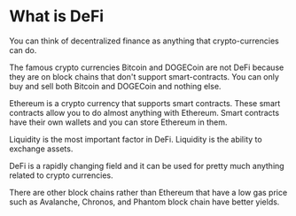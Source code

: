 # What is DeFi
You can think of decentralized finance as anything that crypto-currencies can do.

The famous crypto currencies Bitcoin and DOGECoin are not DeFi because they are on block chains that don't support smart-contracts. You can only buy and sell both Bitcoin and DOGECoin and nothing else.

Ethereum is a  crypto currency that supports smart contracts. These smart contracts allow you to do almost anything with Ethereum. Smart contracts have their own wallets and you can store Ethereum in them.

Liquidity is the most important factor in DeFi. Liquidity is the ability to exchange assets.

DeFi is a rapidly changing field and it can be used for pretty much anything related to crypto currencies. 

There are other block chains rather than Ethereum that have a low gas price such as Avalanche, Chronos, and Phantom block chain have better yields.
